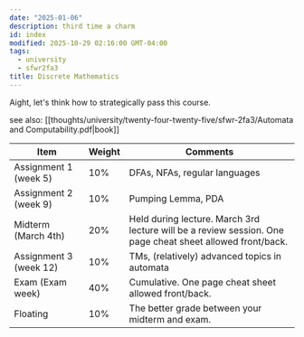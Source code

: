```yaml
---
date: "2025-01-06"
description: third time a charm
id: index
modified: 2025-10-29 02:16:00 GMT-04:00
tags:
  - university
  - sfwr2fa3
title: Discrete Mathematics
---
```


Aight, let's think how to strategically pass this course.

see also: [[thoughts/university/twenty-four-twenty-five/sfwr-2fa3/Automata and Computability.pdf|book]]

| Item                   | Weight | Comments                                                                                                  |
| ---------------------- | ------ | --------------------------------------------------------------------------------------------------------- |
| Assignment 1 (week 5)  | 10%    | DFAs, NFAs, regular languages                                                                             |
| Assignment 2 (week 9)  | 10%    | Pumping Lemma, PDA                                                                                        |
| Midterm (March 4th)    | 20%    | Held during lecture. March 3rd lecture will be a review session. One page cheat sheet allowed front/back. |
| Assignment 3 (week 12) | 10%    | TMs, (relatively) advanced topics in automata                                                             |
| Exam (Exam week)       | 40%    | Cumulative. One page cheat sheet allowed front/back.                                                      |
| Floating               | 10%    | The better grade between your midterm and exam.                                                           |
